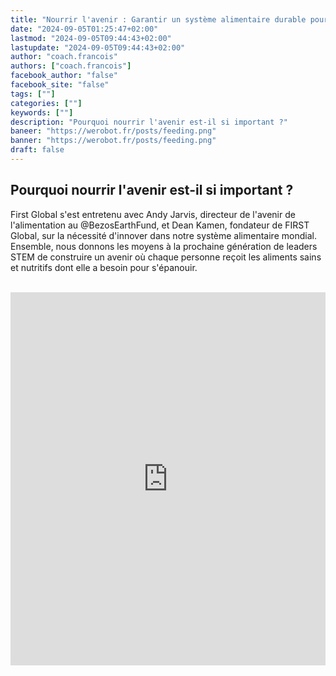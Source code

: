 ```yaml
---
title: "Nourrir l'avenir : Garantir un système alimentaire durable pour tous | FGC2024Athènes"
date: "2024-09-05T01:25:47+02:00"
lastmod: "2024-09-05T09:44:43+02:00"
lastupdate: "2024-09-05T09:44:43+02:00"
author: "coach.francois"
authors: ["coach.francois"]
facebook_author: "false"
facebook_site: "false"
tags: [""]
categories: [""]
keywords: [""]
description: "Pourquoi nourrir l'avenir est-il si important ?"
baneer: "https://werobot.fr/posts/feeding.png"
banner: "https://werobot.fr/posts/feeding.png"
draft: false
---
```

## Pourquoi nourrir l'avenir est-il si important ?

First Global s'est entretenu avec Andy Jarvis, directeur de l'avenir de l'alimentation au @BezosEarthFund, et Dean Kamen, fondateur de FIRST Global, sur la nécessité d'innover dans notre système alimentaire mondial. Ensemble, nous donnons les moyens à la prochaine génération de leaders STEM de construire un avenir où chaque personne reçoit les aliments sains et nutritifs dont elle a besoin pour s'épanouir.

<br>
<iframe class="youtube-player" width="100%" height="597" src="https://www.youtube.com/embed/sHjTb3ARgUo?
version=3&amp;rel=1&amp;showsearch=0&amp;showinfo=1&amp;iv_load_policy=1&amp;cc_lang_pref=fr;fs=1&amp;hl=fr-FR&amp;autohide=2&amp;wmode=transparent" allowfullscreen="true" style="border:0;" sandbox="allow-scripts allow-same-origin allow-popups allow-presentation allow-popups-to-escape-sandbox"></iframe>


